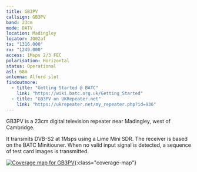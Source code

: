 ```yaml
---
title: GB3PV
callsign: GB3PV
band: 23cm
mode: DATV
location: Madingley
locator: JO02af
tx: "1316.000"
rx: "1249.000"
access: 1Msps 2/3 FEC
polarisation: Horizontal
status: Operational
asl: 68m
antenna: Alford slot
findoutmore:
  - title: "Getting Started @ BATC"
    link: "https://wiki.batc.org.uk/Getting_Started"
  - title: "GB3PV on UKRepeater.net"
    link: "https://ukrepeater.net/my_repeater.php?id=936"
---
```

GB3PV is a 23cm digital television repeater near Madingley, west of Cambridge.

It transmits DVB-S2 at 1Msps using a Lime Mini SDR. The receiver is based on the BATC Minitiouner. When no valid input signal is detected, a sequence of test card images is transmitted.

[![Coverage map for GB3PV](/assets/coverage/gb3pv.jpg)](https://ukrepeater.net/repeatermaps/gb3pv.jpg){:class="coverage-map"}